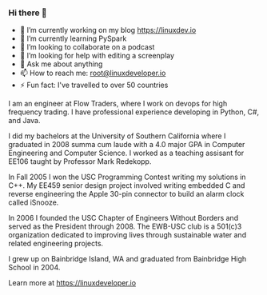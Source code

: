 ### Hi there 👋

<!--
**natehouk/natehouk** is a ✨ _special_ ✨ repository because its `README.md` (this file) appears on your GitHub profile.

Here are some ideas to get you started:

-->

- 🔭 I’m currently working on my blog https://linuxdev.io
- 🌱 I’m currently learning PySpark
- 👯 I’m looking to collaborate on a podcast
- 🤔 I’m looking for help with editing a screenplay
- 💬 Ask me about anything
- 📫 How to reach me: root@linuxdeveloper.io
- ⚡ Fun fact: I've travelled to over 50 countries

I am an engineer at Flow Traders, where I work on devops for high frequency trading. I have professional experience developing in Python, C#, and Java.

I did my bachelors at the University of Southern California where I graduated in 2008 summa cum laude with a 4.0 major GPA in Computer Engineering and Computer Science. I worked as a teaching assisant for EE106 taught by Professor Mark Redekopp.

In Fall 2005 I won the USC Programming Contest writing my solutions in C++. My EE459 senior design project involved writing embedded C and reverse engineering the Apple 30-pin connector to build an alarm clock called iSnooze.

In 2006 I founded the USC Chapter of Engineers Without Borders and served as the President through 2008. The EWB-USC club is a 501(c)3 organization dedicated to improving lives through sustainable water and related engineering projects.

I grew up on Bainbridge Island, WA and graduated from Bainbridge High School in 2004. 

Learn more at https://linuxdeveloper.io
